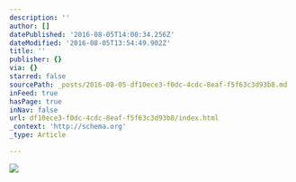 ```yaml
---
description: ''
author: []
datePublished: '2016-08-05T14:00:34.256Z'
dateModified: '2016-08-05T13:54:49.902Z'
title: ''
publisher: {}
via: {}
starred: false
sourcePath: _posts/2016-08-05-df10ece3-f0dc-4cdc-8eaf-f5f63c3d93b8.md
inFeed: true
hasPage: true
inNav: false
url: df10ece3-f0dc-4cdc-8eaf-f5f63c3d93b8/index.html
_context: 'http://schema.org'
_type: Article

---
```

![](https://the-grid-user-content.s3-us-west-2.amazonaws.com/ab51b332-2b6f-4101-bc01-ac87892ef6b1.jpg)